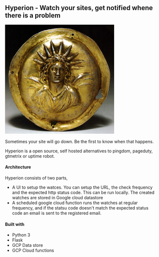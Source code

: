 Hyperion - Watch your sites, get notified whene there is a problem
-------------------------------------------------------------------------

![Hyperion image](hyperion.jpg)

Sometimes your site will go down. Be the first to know when that happens.

Hyperion is a open source, self hosted alternatives to pingdom, pageduty, gtmetrix or uptime robot.

#### Architecture

Hyperion consists of two parts,

- A UI to setup the watces. You can setup the URL, the check frequency and the expected http status code.
This can be run locally. The created watches are stored in Google cloud datastore
- A scheduled google cloud function runs the watches at regular frequency, and if the statsu code doesn't match the expected status code an email is sent to the registered email.


#### Built with

- Python 3
- Flask
- GCP Data store
- GCP Cloud functions
